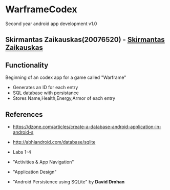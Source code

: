 # WarframeCodex
Second year android app development v1.0

## **Skirmantas Zaikauskas(20076520)**  - [Skirmantas Zaikauskas](https://github.com/fuujinzero)

## Functionality
 Beginning of an codex app for a game called "Warframe"
 
 * Generates an ID  for each entry
 * SQL database with persistance
 * Stores Name,Health,Energy,Armor of each entry
 
 
 ## References
 
 * https://dzone.com/articles/create-a-database-android-application-in-android-s
 * http://abhiandroid.com/database/sqlite
 
* Labs 1-4
 * "Activities & App Navigation" 
 * "Application Design"
 * "Android Persistence using SQLite"
 by **David Drohan**

